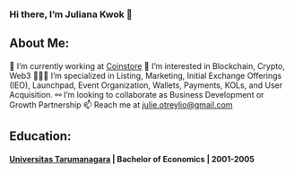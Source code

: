 ### Hi there, I’m Juliana Kwok 👋

## About Me:
####
💼 I’m currently working at [Coinstore](https://www.coinstore.com)
👀 I’m interested in Blockchain, Crypto, Web3
👩🏻‍💻 I’m specialized in Listing, Marketing, Initial Exchange Offerings (IEO), Launchpad, Event Organization, Wallets, Payments, KOLs, and User Acquisition.
⚯ I’m looking to collaborate as Business Development or Growth Partnership
📫 Reach me at julie.otreylio@gmail.com

## Education:
#### [Universitas Tarumanagara](https://untar.ac.id/) | Bachelor of Economics | 2001-2005
<!---
JulianaKwok/JulianaKwok is a ✨ special ✨ repository because its `README.md` (this file) appears on your GitHub profile.
You can click the Preview link to take a look at your changes.
--->

